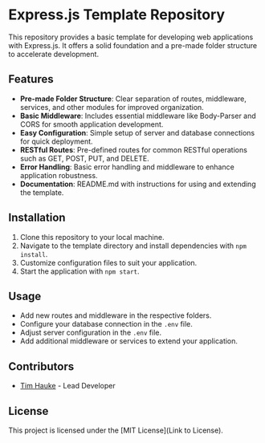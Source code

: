 # Express.js Template Repository

This repository provides a basic template for developing web applications with Express.js. It offers a solid foundation and a pre-made folder structure to accelerate development.

## Features

- **Pre-made Folder Structure**: Clear separation of routes, middleware, services, and other modules for improved organization.
- **Basic Middleware**: Includes essential middleware like Body-Parser and CORS for smooth application development.
- **Easy Configuration**: Simple setup of server and database connections for quick deployment.
- **RESTful Routes**: Pre-defined routes for common RESTful operations such as GET, POST, PUT, and DELETE.
- **Error Handling**: Basic error handling and middleware to enhance application robustness.
- **Documentation**: README.md with instructions for using and extending the template.

## Installation

1. Clone this repository to your local machine.
2. Navigate to the template directory and install dependencies with `npm install`.
3. Customize configuration files to suit your application.
4. Start the application with `npm start`.

## Usage

- Add new routes and middleware in the respective folders.
- Configure your database connection in the `.env` file.
- Adjust server configuration in the `.env` file.
- Add additional middleware or services to extend your application.

## Contributors

- [Tim Hauke](https://hauknetz.de) - Lead Developer

## License

This project is licensed under the [MIT License](Link to License).